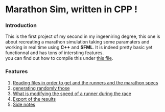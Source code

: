 <h1>Marathon Sim, written in CPP !</h1>
<h3>Introduction</h3>
<p>This is the first project of my second in my ingeeniring degree, this one is about recreating a marathon simulation taking some paramaters and working in real time using <strong>C++</strong> and <strong>SFML</strong>. It is indeed pretty basic yet functionnal and has tons of intersting features.<br/>you can find out how to compile this under <a href="build/Infos.md">this file</a>.</p>

<h3> Features </h3>
<ol>
  <li> <a href="#">Reading files in order to get and the runners and the marathon specs</a> </li>
  <li> <a href="#">generating randomly those</a> </li>
  <li> <a href="#">What is modifying the speed of a runner during the race</a> </li>
  <li> <a href="#">Export of the results</a> </li>
  <li> <a href="#">Side notes</a> </li>
</ol>
<p></p>
